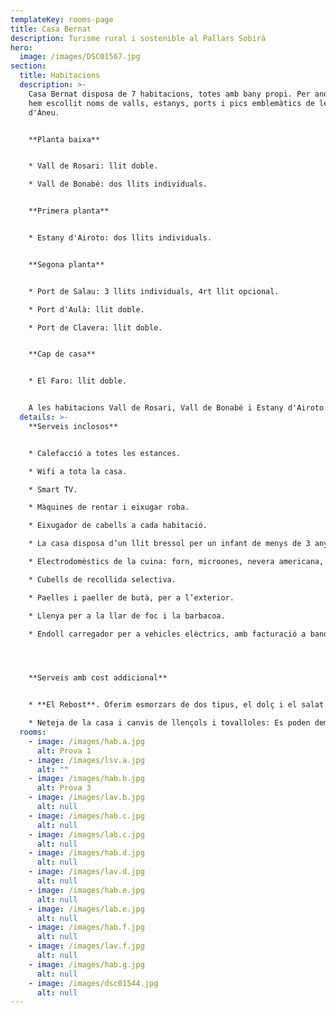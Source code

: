 ```yaml
---
templateKey: rooms-page
title: Casa Bernat
description: Turisme rural i sostenible al Pallars Sobirà
hero:
  image: /images/DSC01567.jpg
section:
  title: Habitacions
  description: >-
    Casa Bernat disposa de 7 habitacions, totes amb bany propi. Per anomenar-les
    hem escollit noms de valls, estanys, ports i pics emblemàtics de les Valls
    d'Àneu.


    **Planta baixa**


    * Vall de Rosari: llit doble.

    * Vall de Bonabé: dos llits individuals.


    **Primera planta**


    * Estany d'Airoto: dos llits individuals.


    **Segona planta**


    * Port de Salau: 3 llits individuals, 4rt llit opcional.

    * Port d'Aulà: llit doble.

    * Port de Clavera: llit doble.


    **Cap de casa**


    * El Faro: llit doble.


    A les habitacions Vall de Rosari, Vall de Bonabé i Estany d'Airoto hi poden accedir cadires de rodes. En cas d'hostes amb mobilitat reduïda, consulteu prèviament les condicions daccessibilitat
  details: >-
    **Serveis inclosos**


    * Calefacció a totes les estances.

    * Wifi a tota la casa.

    * Smart TV.

    * Màquines de rentar i eixugar roba.

    * Eixugador de cabells a cada habitació.

    * La casa disposa d’un llit bressol per un infant de menys de 3 anys.

    * Electrodomèstics de la cuina: forn, microones, nevera americana, placa d’inducció, torradora, minipimer i cafetera italiana.

    * Cubells de recollida selectiva.

    * Paelles i paeller de butà, per a l’exterior.

    * Llenya per a la llar de foc i la barbacoa.

    * Endoll carregador per a vehicles elèctrics, amb facturació a banda.




    **Serveis amb cost addicional**


    * **El Rebost**. Oferim esmorzars de dos tipus, el dolç i el salat. A més busquem oferir productes fets per nosaltres o pels artesans i productors del Pallars Sobirà.

    * Neteja de la casa i canvis de llençols i tovalloles: Es poden demanar aquests serveis, amb facturació a banda.
  rooms:
    - image: /images/hab.a.jpg
      alt: Prova 1
    - image: /images/lsv.a.jpg
      alt: ""
    - image: /images/hab.b.jpg
      alt: Prova 3
    - image: /images/lav.b.jpg
      alt: null
    - image: /images/hab.c.jpg
      alt: null
    - image: /images/lab.c.jpg
      alt: null
    - image: /images/hab.d.jpg
      alt: null
    - image: /images/lav.d.jpg
      alt: null
    - image: /images/hab.e.jpg
      alt: null
    - image: /images/lab.e.jpg
      alt: null
    - image: /images/hab.f.jpg
      alt: null
    - image: /images/lav.f.jpg
      alt: null
    - image: /images/hab.g.jpg
      alt: null
    - image: /images/dsc01544.jpg
      alt: null
---
```

